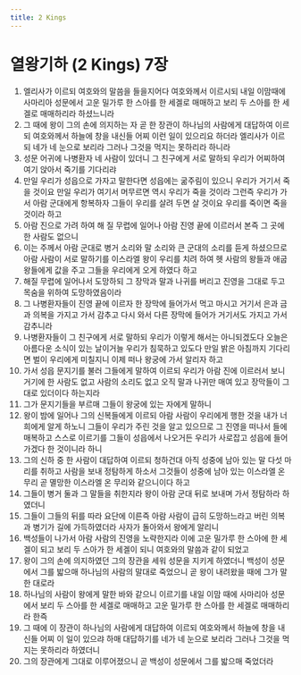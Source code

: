 ```yaml
---
title: 2 Kings
---
```


# 열왕기하 (2 Kings) 7장
1. 엘리사가 이르되 여호와의 말씀을 들을지어다 여호와께서 이르시되 내일 이맘때에 사마리아 성문에서 고운 밀가루 한 스아를 한 세겔로 매매하고 보리 두 스아를 한 세겔로 매매하리라 하셨느니라
1. 그 때에 왕이 그의 손에 의지하는 자 곧 한 장관이 하나님의 사람에게 대답하여 이르되 여호와께서 하늘에 창을 내신들 어찌 이런 일이 있으리요 하더라 엘리사가 이르되 네가 네 눈으로 보리라 그러나 그것을 먹지는 못하리라 하니라
1. 성문 어귀에 나병환자 네 사람이 있더니 그 친구에게 서로 말하되 우리가 어찌하여 여기 앉아서 죽기를 기다리랴
1. 만일 우리가 성읍으로 가자고 말한다면 성읍에는 굶주림이 있으니 우리가 거기서 죽을 것이요 만일 우리가 여기서 머무르면 역시 우리가 죽을 것이라 그런즉 우리가 가서 아람 군대에게 항복하자 그들이 우리를 살려 두면 살 것이요 우리를 죽이면 죽을 것이라 하고
1. 아람 진으로 가려 하여 해 질 무렵에 일어나 아람 진영 끝에 이르러서 본즉 그 곳에 한 사람도 없으니
1. 이는 주께서 아람 군대로 병거 소리와 말 소리와 큰 군대의 소리를 듣게 하셨으므로 아람 사람이 서로 말하기를 이스라엘 왕이 우리를 치려 하여 헷 사람의 왕들과 애굽 왕들에게 값을 주고 그들을 우리에게 오게 하였다 하고
1. 해질 무렵에 일어나서 도망하되 그 장막과 말과 나귀를 버리고 진영을 그대로 두고 목숨을 위하여 도망하였음이라
1. 그 나병환자들이 진영 끝에 이르자 한 장막에 들어가서 먹고 마시고 거기서 은과 금과 의복을 가지고 가서 감추고 다시 와서 다른 장막에 들어가 거기서도 가지고 가서 감추니라
1. 나병환자들이 그 친구에게 서로 말하되 우리가 이렇게 해서는 아니되겠도다 오늘은 아름다운 소식이 있는 날이거늘 우리가 침묵하고 있도다 만일 밝은 아침까지 기다리면 벌이 우리에게 미칠지니 이제 떠나 왕궁에 가서 알리자 하고
1. 가서 성읍 문지기를 불러 그들에게 말하여 이르되 우리가 아람 진에 이르러서 보니 거기에 한 사람도 없고 사람의 소리도 없고 오직 말과 나귀만 매여 있고 장막들이 그대로 있더이다 하는지라
1. 그가 문지기들을 부르매 그들이 왕궁에 있는 자에게 말하니
1. 왕이 밤에 일어나 그의 신복들에게 이르되 아람 사람이 우리에게 행한 것을 내가 너희에게 알게 하노니 그들이 우리가 주린 것을 알고 있으므로 그 진영을 떠나서 들에 매복하고 스스로 이르기를 그들이 성읍에서 나오거든 우리가 사로잡고 성읍에 들어가겠다 한 것이니라 하니
1. 그의 신하 중 한 사람이 대답하여 이르되 청하건대 아직 성중에 남아 있는 말 다섯 마리를 취하고 사람을 보내 정탐하게 하소서 그것들이 성중에 남아 있는 이스라엘 온 무리 곧 멸망한 이스라엘 온 무리와 같으니이다 하고
1. 그들이 병거 둘과 그 말들을 취한지라 왕이 아람 군대 뒤로 보내며 가서 정탐하라 하였더니
1. 그들이 그들의 뒤를 따라 요단에 이른즉 아람 사람이 급히 도망하느라고 버린 의복과 병기가 길에 가득하였더라 사자가 돌아와서 왕에게 알리니
1. 백성들이 나가서 아람 사람의 진영을 노략한지라 이에 고운 밀가루 한 스아에 한 세겔이 되고 보리 두 스아가 한 세겔이 되니 여호와의 말씀과 같이 되었고
1. 왕이 그의 손에 의지하였던 그의 장관을 세워 성문을 지키게 하였더니 백성이 성문에서 그를 밟으매 하나님의 사람의 말대로 죽었으니 곧 왕이 내려왔을 때에 그가 말한 대로라
1. 하나님의 사람이 왕에게 말한 바와 같으니 이르기를 내일 이맘 때에 사마리아 성문에서 보리 두 스아를 한 세겔로 매매하고 고운 밀가루 한 스아를 한 세겔로 매매하리라 한즉
1. 그 때에 이 장관이 하나님의 사람에게 대답하여 이르되 여호와께서 하늘에 창을 내신들 어찌 이 일이 있으랴 하매 대답하기를 네가 네 눈으로 보리라 그러나 그것을 먹지는 못하리라 하였더니
1. 그의 장관에게 그대로 이루어졌으니 곧 백성이 성문에서 그를 밟으매 죽었더라
